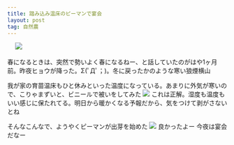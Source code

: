 ```yaml
---
title: 踏み込み温床のピーマンで宴会
layout: post
tag: 自然農
---
```

　
<img src="https://kobapan.com/f/8641636083_5f2069a6db.jpg">

春になるときは、突然で勢いよく春になるねー、と話していたのがはや1ヶ月前。昨夜ヒョウが降った。Σ(ﾟДﾟ；)。冬に戻ったかのような寒い狼煙横山


我が家の育苗温床もひと休みといった温度になっている。あまりに外気が寒いので、こりゃまずいと、ビニールで被いをしてみた
<img src="https://kobapan.com/f/8641636725_1873ff85e1.jpg">
これは正解。湿度も温度もいい感じに保たれてる。明日から暖かくなる予報だから、気をつけて剥がさないとね


そんなこんなで、ようやくピーマンが出芽を始めた
<img src="https://kobapan.com/f/8641635497_ed6fbd6789.jpg">
良かったよー
今夜は宴会だなー


　

